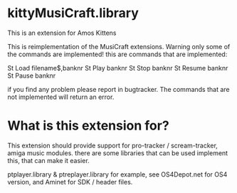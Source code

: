 # kittyMusiCraft.library
This is an extension for Amos Kittens

This is reimplementation of the MusiCraft extensions.
Warning only some of the commands are implemented!
this are commands that are implemented:

St Load filename$,banknr
St Play banknr
St Stop banknr
St Resume banknr
St Pause banknr

if you find any problem please report in bugtracker.
The commands that are not implemented will return an error.

# What is this extension for?

This extension should provide support for pro-tracker / scream-tracker, amiga music modules.
there are some libraries that can be used implement this, that can make it easier.

ptplayer.library & ptreplayer.library for example, see OS4Depot.net for OS4 version,
and Aminet for SDK / header files.
